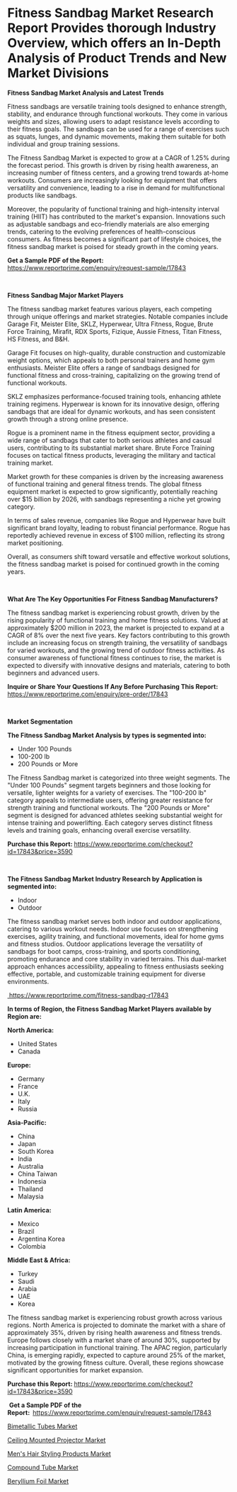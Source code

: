 <p><h1>Fitness Sandbag Market Research Report Provides thorough Industry Overview, which offers an In-Depth Analysis of Product Trends and New Market Divisions</h1></p><p><strong>Fitness Sandbag Market Analysis and Latest Trends</strong></p>
<p><p>Fitness sandbags are versatile training tools designed to enhance strength, stability, and endurance through functional workouts. They come in various weights and sizes, allowing users to adapt resistance levels according to their fitness goals. The sandbags can be used for a range of exercises such as squats, lunges, and dynamic movements, making them suitable for both individual and group training sessions.</p><p>The Fitness Sandbag Market is expected to grow at a CAGR of 1.25% during the forecast period. This growth is driven by rising health awareness, an increasing number of fitness centers, and a growing trend towards at-home workouts. Consumers are increasingly looking for equipment that offers versatility and convenience, leading to a rise in demand for multifunctional products like sandbags. </p><p>Moreover, the popularity of functional training and high-intensity interval training (HIIT) has contributed to the market's expansion. Innovations such as adjustable sandbags and eco-friendly materials are also emerging trends, catering to the evolving preferences of health-conscious consumers. As fitness becomes a significant part of lifestyle choices, the fitness sandbag market is poised for steady growth in the coming years.</p></p>
<p><strong>Get a Sample PDF of the Report:&nbsp;</strong> <a href="https://www.reportprime.com/enquiry/request-sample/17843?utm_campaign=5&utm_medium=2&utm_source=Github&utm_content=ia&utm_term=20112024&utm_id=fitness-sandbag">https://www.reportprime.com/enquiry/request-sample/17843</a></p>
<p>&nbsp;</p>
<p><strong>Fitness Sandbag Major Market Players</strong></p>
<p><p>The fitness sandbag market features various players, each competing through unique offerings and market strategies. Notable companies include Garage Fit, Meister Elite, SKLZ, Hyperwear, Ultra Fitness, Rogue, Brute Force Training, Mirafit, RDX Sports, Fizique, Aussie Fitness, Titan Fitness, HS Fitness, and B&H.</p><p>Garage Fit focuses on high-quality, durable construction and customizable weight options, which appeals to both personal trainers and home gym enthusiasts. Meister Elite offers a range of sandbags designed for functional fitness and cross-training, capitalizing on the growing trend of functional workouts.</p><p>SKLZ emphasizes performance-focused training tools, enhancing athlete training regimens. Hyperwear is known for its innovative design, offering sandbags that are ideal for dynamic workouts, and has seen consistent growth through a strong online presence.</p><p>Rogue is a prominent name in the fitness equipment sector, providing a wide range of sandbags that cater to both serious athletes and casual users, contributing to its substantial market share. Brute Force Training focuses on tactical fitness products, leveraging the military and tactical training market.</p><p>Market growth for these companies is driven by the increasing awareness of functional training and general fitness trends. The global fitness equipment market is expected to grow significantly, potentially reaching over $15 billion by 2026, with sandbags representing a niche yet growing category.</p><p>In terms of sales revenue, companies like Rogue and Hyperwear have built significant brand loyalty, leading to robust financial performance. Rogue has reportedly achieved revenue in excess of $100 million, reflecting its strong market positioning.</p><p>Overall, as consumers shift toward versatile and effective workout solutions, the fitness sandbag market is poised for continued growth in the coming years.</p></p>
<p>&nbsp;</p>
<p><strong>What Are The Key Opportunities For Fitness Sandbag Manufacturers?</strong></p>
<p><p>The fitness sandbag market is experiencing robust growth, driven by the rising popularity of functional training and home fitness solutions. Valued at approximately $200 million in 2023, the market is projected to expand at a CAGR of 8% over the next five years. Key factors contributing to this growth include an increasing focus on strength training, the versatility of sandbags for varied workouts, and the growing trend of outdoor fitness activities. As consumer awareness of functional fitness continues to rise, the market is expected to diversify with innovative designs and materials, catering to both beginners and advanced users.</p></p>
<p><strong>Inquire or Share Your Questions If Any Before Purchasing This Report:</strong> <a href="https://www.reportprime.com/enquiry/pre-order/17843?utm_campaign=5&utm_medium=2&utm_source=Github&utm_content=ia&utm_term=20112024&utm_id=fitness-sandbag">https://www.reportprime.com/enquiry/pre-order/17843</a></p>
<p>&nbsp;</p>
<p><strong>Market Segmentation</strong></p>
<p><strong>The Fitness Sandbag Market Analysis by types is segmented into:</strong></p>
<p><ul><li>Under 100 Pounds</li><li>100-200 lb</li><li>200 Pounds or More</li></ul></p>
<p><p>The Fitness Sandbag market is categorized into three weight segments. The "Under 100 Pounds" segment targets beginners and those looking for versatile, lighter weights for a variety of exercises. The "100-200 lb" category appeals to intermediate users, offering greater resistance for strength training and functional workouts. The "200 Pounds or More" segment is designed for advanced athletes seeking substantial weight for intense training and powerlifting. Each category serves distinct fitness levels and training goals, enhancing overall exercise versatility.</p></p>
<p><strong>Purchase this Report:&nbsp;</strong><a href="https://www.reportprime.com/checkout?id=17843&price=3590&utm_campaign=5&utm_medium=2&utm_source=Github&utm_content=ia&utm_term=20112024&utm_id=fitness-sandbag">https://www.reportprime.com/checkout?id=17843&price=3590</a></p>
<p>&nbsp;</p>
<p><strong>The Fitness Sandbag Market Industry Research by Application is segmented into:</strong></p>
<p><ul><li>Indoor</li><li>Outdoor</li></ul></p>
<p><p>The fitness sandbag market serves both indoor and outdoor applications, catering to various workout needs. Indoor use focuses on strengthening exercises, agility training, and functional movements, ideal for home gyms and fitness studios. Outdoor applications leverage the versatility of sandbags for boot camps, cross-training, and sports conditioning, promoting endurance and core stability in varied terrains. This dual-market approach enhances accessibility, appealing to fitness enthusiasts seeking effective, portable, and customizable training equipment for diverse environments.</p></p>
<p><a href="https://www.reportprime.com/fitness-sandbag-r17843?utm_campaign=5&utm_medium=2&utm_source=Github&utm_content=ia&utm_term=20112024&utm_id=fitness-sandbag">&nbsp;https://www.reportprime.com/fitness-sandbag-r17843</a></p>
<p><strong>In terms of Region, the Fitness Sandbag Market Players available by Region are:</strong></p>
<p>
    <p> <strong> North America: </strong>
        <ul>
            <li>United States</li>
            <li>Canada</li>
        </ul>
        </p> 
    <p> <strong> Europe: </strong>
        <ul>
            <li>Germany</li>
            <li>France</li>
            <li>U.K.</li>
            <li>Italy</li>
            <li>Russia</li>
        </ul>
        </p> 
    <p> <strong> Asia-Pacific: </strong>
        <ul>
            <li>China</li>
            <li>Japan</li>
            <li>South Korea</li>
            <li>India</li>
            <li>Australia</li>
            <li>China Taiwan</li>
            <li>Indonesia</li>
            <li>Thailand</li>
            <li>Malaysia</li>
        </ul>
        </p> 
    <p> <strong> Latin America: </strong>
        <ul>
            <li>Mexico</li>
            <li>Brazil</li>
            <li>Argentina Korea</li>
            <li>Colombia</li>
        </ul>
        </p> 
    <p> <strong> Middle East & Africa: </strong>
        <ul>
            <li>Turkey</li>
            <li>Saudi</li>
            <li>Arabia</li>
            <li>UAE</li>
            <li>Korea</li>
        </ul>
    </p>
    </p>
<p><p>The fitness sandbag market is experiencing robust growth across various regions. North America is projected to dominate the market with a share of approximately 35%, driven by rising health awareness and fitness trends. Europe follows closely with a market share of around 30%, supported by increasing participation in functional training. The APAC region, particularly China, is emerging rapidly, expected to capture around 25% of the market, motivated by the growing fitness culture. Overall, these regions showcase significant opportunities for market expansion.</p></p>
<p><strong>Purchase this Report: </strong><a href="https://www.reportprime.com/checkout?id=17843&price=3590&utm_campaign=5&utm_medium=2&utm_source=Github&utm_content=ia&utm_term=20112024&utm_id=fitness-sandbag">https://www.reportprime.com/checkout?id=17843&price=3590</a></p>
<p>&nbsp;<strong>Get a Sample PDF of the Report:&nbsp;&nbsp;</strong><a href="https://www.reportprime.com/enquiry/request-sample/17843?utm_campaign=5&utm_medium=2&utm_source=Github&utm_content=ia&utm_term=20112024&utm_id=fitness-sandbag">https://www.reportprime.com/enquiry/request-sample/17843</a></p>
<p><strong></strong></p>
<p><p><a href="https://www.linkedin.com/pulse/bimetallic-tubes-market-analysis-product-segmentation-h1z9e?utm_campaign=5&utm_medium=2&utm_source=Github&utm_content=ia&utm_term=20112024&utm_id=fitness-sandbag">Bimetallic Tubes Market</a></p><p><a href="https://github.com/GroverBarry/Market-Research-Report-List-7/blob/main/ceiling-mounted-projector-market.md?utm_campaign=5&utm_medium=2&utm_source=Github&utm_content=ia&utm_term=20112024&utm_id=fitness-sandbag">Ceiling Mounted Projector Market</a></p><p><a href="https://github.com/lylyparadise/Market-Research-Report-List-5/blob/main/mens-hair-styling-products-market.md?utm_campaign=5&utm_medium=2&utm_source=Github&utm_content=ia&utm_term=20112024&utm_id=fitness-sandbag">Men's Hair Styling Products Market</a></p><p><a href="https://www.linkedin.com/pulse/compound-tube-market-global-insights-sales-trends-2024-2031-yem1e?utm_campaign=5&utm_medium=2&utm_source=Github&utm_content=ia&utm_term=20112024&utm_id=fitness-sandbag">Compound Tube Market</a></p><p><a href="https://issuu.com/reportprime-2/docs/beryllium-foil-market-size-2030.ppt_a735a02b47fc2d?utm_campaign=5&utm_medium=2&utm_source=Github&utm_content=ia&utm_term=20112024&utm_id=fitness-sandbag">Beryllium Foil Market</a></p></p>